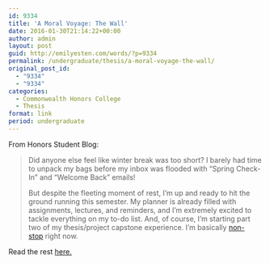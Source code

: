 ```yaml
---
id: 9334
title: 'A Moral Voyage: The Wall'
date: 2016-01-30T21:14:22+00:00
author: admin
layout: post
guid: http://emilyesten.com/words/?p=9334
permalink: /undergraduate/thesis/a-moral-voyage-the-wall/
original_post_id:
  - "9334"
  - "9334"
categories:
  - Commonwealth Honors College
  - Thesis
format: link
period: undergraduate
---
```

From Honors Student Blog:

> Did anyone else feel like winter break was too short? I barely had time to unpack my bags before my inbox was flooded with “Spring Check-In” and “Welcome Back” emails!
>
> But despite the fleeting moment of rest, I’m up and ready to hit the ground running this semester. My planner is already filled with assignments, lectures, and reminders, and I’m extremely excited to tackle everything on my to-do list. And, of course, I’m starting part two of my thesis/project capstone experience. I’m basically <a href="https://play.spotify.com/album/1kCHru7uhxBUdzkm4gzRQc" target="_blank">non-stop</a> right now.

Read the rest [here.](https://www.honors.umass.edu/blog/eesten/moral-voyage-wall)
